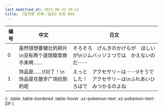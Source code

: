 ```yaml
---
last_modified_at: 2021-06-22 20:12
title: 《宝可梦 珍珠／钻石》文本 098
---
```

| 编号 | 中文 | 日文 |
| ---- | ---- | ---- |
| 0 | 虽然很想要健壮的碎片\n没有两个道馆徽章换不来啊…… | そろそろ　げんきのかけらが　ほしいが\nジムバッジ２つでは　かえないのだ⋯⋯ |
| 1 | 饰品是……\f对了！\n饰品是在散步广场捡到的呢 | えっと　アクセサリ－は⋯⋯\fそうでした！　アクセサリ－は\nふれあいひろばで　みつかるのよね |
{: .table .table-bordered .table-hover .xz-pokemon-text .xz-pokemon-text-DP }